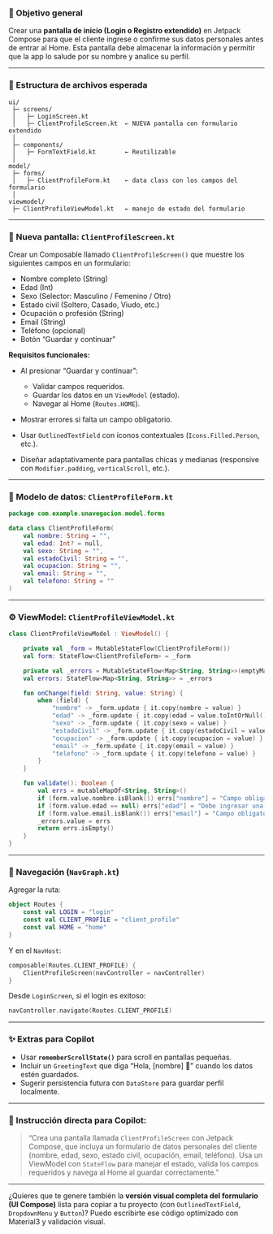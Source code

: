 

### 🎯 Objetivo general

Crear una **pantalla de inicio (Login o Registro extendido)** en Jetpack Compose para que el cliente ingrese o confirme sus datos personales antes de entrar al Home.
Esta pantalla debe almacenar la información y permitir que la app lo salude por su nombre y analice su perfil.

---

### 📁 Estructura de archivos esperada

```
ui/
 ├─ screens/
 │   ├─ LoginScreen.kt
 │   ├─ ClientProfileScreen.kt  ← NUEVA pantalla con formulario extendido
 │
 ├─ components/
 │   ├─ FormTextField.kt        ← Reutilizable
 │
model/
 ├─ forms/
 │   ├─ ClientProfileForm.kt    ← data class con los campos del formulario
 │
viewmodel/
 ├─ ClientProfileViewModel.kt   ← manejo de estado del formulario
```

---

### 👤 Nueva pantalla: `ClientProfileScreen.kt`

Crear un Composable llamado `ClientProfileScreen()` que muestre los siguientes campos en un formulario:

* Nombre completo (String)
* Edad (Int)
* Sexo (Selector: Masculino / Femenino / Otro)
* Estado civil (Soltero, Casado, Viudo, etc.)
* Ocupación o profesión (String)
* Email (String)
* Teléfono (opcional)
* Botón “Guardar y continuar”

**Requisitos funcionales:**

* Al presionar “Guardar y continuar”:

  * Validar campos requeridos.
  * Guardar los datos en un `ViewModel` (estado).
  * Navegar al Home (`Routes.HOME`).
* Mostrar errores si falta un campo obligatorio.
* Usar `OutlinedTextField` con íconos contextuales (`Icons.Filled.Person`, etc.).
* Diseñar adaptativamente para pantallas chicas y medianas (responsive con `Modifier.padding`, `verticalScroll`, etc.).

---

### 🧩 Modelo de datos: `ClientProfileForm.kt`

```kotlin
package com.example.unavegacion.model.forms

data class ClientProfileForm(
    val nombre: String = "",
    val edad: Int? = null,
    val sexo: String = "",
    val estadoCivil: String = "",
    val ocupacion: String = "",
    val email: String = "",
    val telefono: String = ""
)
```

---

### ⚙️ ViewModel: `ClientProfileViewModel.kt`

```kotlin
class ClientProfileViewModel : ViewModel() {

    private val _form = MutableStateFlow(ClientProfileForm())
    val form: StateFlow<ClientProfileForm> = _form

    private val _errors = MutableStateFlow<Map<String, String>>(emptyMap())
    val errors: StateFlow<Map<String, String>> = _errors

    fun onChange(field: String, value: String) {
        when (field) {
            "nombre" -> _form.update { it.copy(nombre = value) }
            "edad" -> _form.update { it.copy(edad = value.toIntOrNull()) }
            "sexo" -> _form.update { it.copy(sexo = value) }
            "estadoCivil" -> _form.update { it.copy(estadoCivil = value) }
            "ocupacion" -> _form.update { it.copy(ocupacion = value) }
            "email" -> _form.update { it.copy(email = value) }
            "telefono" -> _form.update { it.copy(telefono = value) }
        }
    }

    fun validate(): Boolean {
        val errs = mutableMapOf<String, String>()
        if (form.value.nombre.isBlank()) errs["nombre"] = "Campo obligatorio"
        if (form.value.edad == null) errs["edad"] = "Debe ingresar una edad válida"
        if (form.value.email.isBlank()) errs["email"] = "Campo obligatorio"
        _errors.value = errs
        return errs.isEmpty()
    }
}
```

---

### 🚦 Navegación (`NavGraph.kt`)

Agregar la ruta:

```kotlin
object Routes {
    const val LOGIN = "login"
    const val CLIENT_PROFILE = "client_profile"
    const val HOME = "home"
}
```

Y en el `NavHost`:

```kotlin
composable(Routes.CLIENT_PROFILE) {
    ClientProfileScreen(navController = navController)
}
```

Desde `LoginScreen`, si el login es exitoso:

```kotlin
navController.navigate(Routes.CLIENT_PROFILE)
```

---

### ✨ Extras para Copilot

* Usar **`rememberScrollState()`** para scroll en pantallas pequeñas.
* Incluir un `GreetingText` que diga “Hola, [nombre] 👋” cuando los datos estén guardados.
* Sugerir persistencia futura con `DataStore` para guardar perfil localmente.

---

### 🧠 Instrucción directa para Copilot:

> “Crea una pantalla llamada `ClientProfileScreen` con Jetpack Compose, que incluya un formulario de datos personales del cliente (nombre, edad, sexo, estado civil, ocupación, email, teléfono). Usa un ViewModel con `StateFlow` para manejar el estado, valida los campos requeridos y navega al Home al guardar correctamente.”

---

¿Quieres que te genere también la **versión visual completa del formulario (UI Compose)** lista para copiar a tu proyecto (con `OutlinedTextField`, `DropdownMenu` y `Button`)?
Puedo escribirte ese código optimizado con Material3 y validación visual.
